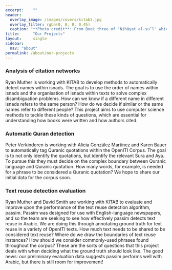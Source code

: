 ```yaml
---
excerpt:	""
header:
  overlay_image: /images/covers/kitab2.jpg
  overlay_filter: rgba(0, 0, 0, 0.45)
  caption: "**Photo credit**: From Book three of 'Nihāyat al-su’l' which gives instructions on using lances. Dated 773/1371 (Add. MS. 18866, f. 113r)"
title:		"Our Projects"
layout:		single
sidebar:
  nav: "about"
permalink: /about/our-projects
---
```


### Analysis of citation networks

Ryan Muther is working with KITAB to develop methods to automatically detect names within isnads. The goal is to use the order of names within isnads and the organisation of isnads within texts to solve complex disambiguation problems. How can we know if a different name in different isnads refers to the same person? How do we decide if similar or the same names refer to different people? This project aims to use computer science methods to tackle these kinds of questions, which are essential for understanding how books were written and how authors cited.

### Automatic Quran detection

Peter Verkinderen is working with Alicia González Martínez and Karen Bauer to automatically tag Quranic quotations within the OpenITI Corpus. The goal is to not only identify the quotations, but identify the relevant Sura and Aya. To pursue this they must decide on the complex boundary between Quranic language and Quranic quotation. How many words, for example, is needed for a phrase to be considered a Quranic quotation? We hope to share our initial data for the corpus soon.

### Text reuse detection evaluation

Ryan Muther and David Smith are working with KITAB to evaluate and improve upon the performance of the text reuse detection algorithm, passim. Passim was designed for use with English-language newspapers, and so the team are seeking to see how effectively passim detects text reuse in Arabic. We are doing this through annotating ground truth for text reuse in a variety of OpenITI texts. How much text needs to be shared to be considered text reuse? Where do we draw the boundaries of text reuse instances? How should we consider commonly-used phrases found throughout the corpus? These are the sorts of questions that this project deals with when deciding what the ground truth should look like. The good news: our preliminary evaluation data suggests passim performs well with Arabic, but there is still room for improvement!

